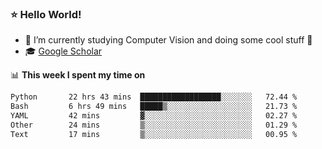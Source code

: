 ### ⭐️ Hello World!

<!--
**hologerry/hologerry** is a ✨ _special_ ✨ repository because its `README.md` (this file) appears on your GitHub profile.

Here are some ideas to get you started:

- 🔭 I’m currently working and studying on Computer Vision
- 🌱 I’m currently learning at Peking University
- 💬 Ask me about 
- 📫 How to reach me: E-mail
- 😄 Pronouns: he/his
- ⚡ Fun fact: Music is the Power
-->


- 🔭 I’m currently studying Computer Vision and doing some cool stuff 🤖
- 🎓 [Google Scholar](https://scholar.google.com/citations?user=3ykqW9wAAAAJ&hl=en)


📊 **This week I spent my time on**

<!--START_SECTION:waka-->

```txt
Python       22 hrs 43 mins  ██████████████████░░░░░░░   72.44 %
Bash         6 hrs 49 mins   █████▒░░░░░░░░░░░░░░░░░░░   21.73 %
YAML         42 mins         ▓░░░░░░░░░░░░░░░░░░░░░░░░   02.27 %
Other        24 mins         ▒░░░░░░░░░░░░░░░░░░░░░░░░   01.29 %
Text         17 mins         ▒░░░░░░░░░░░░░░░░░░░░░░░░   00.95 %
```

<!--END_SECTION:waka-->
